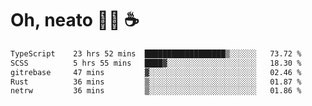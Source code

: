 # Oh, neato 🧑‍💻 ☕

<!--START_SECTION:waka-->

```txt
TypeScript    23 hrs 52 mins  ██████████████████▒░░░░░░   73.72 %
SCSS          5 hrs 55 mins   ████▓░░░░░░░░░░░░░░░░░░░░   18.30 %
gitrebase     47 mins         ▓░░░░░░░░░░░░░░░░░░░░░░░░   02.46 %
Rust          36 mins         ▒░░░░░░░░░░░░░░░░░░░░░░░░   01.87 %
netrw         36 mins         ▒░░░░░░░░░░░░░░░░░░░░░░░░   01.86 %
```

<!--END_SECTION:waka-->
